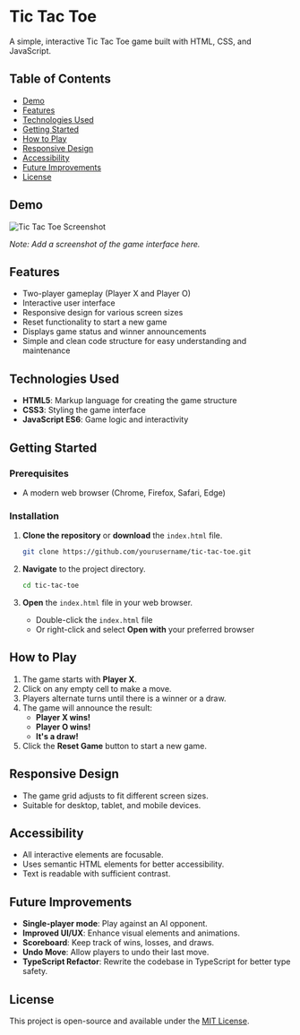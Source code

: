 
# Tic Tac Toe

A simple, interactive Tic Tac Toe game built with HTML, CSS, and JavaScript.

## Table of Contents

- [Demo](#demo)
- [Features](#features)
- [Technologies Used](#technologies-used)
- [Getting Started](#getting-started)
- [How to Play](#how-to-play)
- [Responsive Design](#responsive-design)
- [Accessibility](#accessibility)
- [Future Improvements](#future-improvements)
- [License](#license)

## Demo

![Tic Tac Toe Screenshot](./screenshot.png)

*Note: Add a screenshot of the game interface here.*

## Features

- Two-player gameplay (Player X and Player O)
- Interactive user interface
- Responsive design for various screen sizes
- Reset functionality to start a new game
- Displays game status and winner announcements
- Simple and clean code structure for easy understanding and maintenance

## Technologies Used

- **HTML5**: Markup language for creating the game structure
- **CSS3**: Styling the game interface
- **JavaScript ES6**: Game logic and interactivity

## Getting Started

### Prerequisites

- A modern web browser (Chrome, Firefox, Safari, Edge)

### Installation

1. **Clone the repository** or **download** the `index.html` file.

   ```bash
   git clone https://github.com/yourusername/tic-tac-toe.git
   ```

2. **Navigate** to the project directory.

   ```bash
   cd tic-tac-toe
   ```

3. **Open** the `index.html` file in your web browser.

   - Double-click the `index.html` file
   - Or right-click and select **Open with** your preferred browser

## How to Play

1. The game starts with **Player X**.
2. Click on any empty cell to make a move.
3. Players alternate turns until there is a winner or a draw.
4. The game will announce the result:
   - **Player X wins!**
   - **Player O wins!**
   - **It's a draw!**
5. Click the **Reset Game** button to start a new game.

## Responsive Design

- The game grid adjusts to fit different screen sizes.
- Suitable for desktop, tablet, and mobile devices.

## Accessibility

- All interactive elements are focusable.
- Uses semantic HTML elements for better accessibility.
- Text is readable with sufficient contrast.

## Future Improvements

- **Single-player mode**: Play against an AI opponent.
- **Improved UI/UX**: Enhance visual elements and animations.
- **Scoreboard**: Keep track of wins, losses, and draws.
- **Undo Move**: Allow players to undo their last move.
- **TypeScript Refactor**: Rewrite the codebase in TypeScript for better type safety.

## License

This project is open-source and available under the [MIT License](LICENSE).
